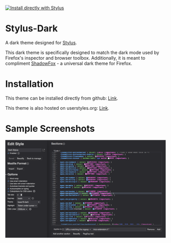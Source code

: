 [![Install directly with Stylus](https://img.shields.io/badge/Install%20directly%20with-Stylus-285959.svg)](https://raw.githubusercontent.com/overdodactyl/Stylus-Dark/master/stylus-dark.user.css)

# Stylus-Dark

A dark theme designed for [Stylus](https://github.com/openstyles/stylus).

This dark theme is specifically designed to match the dark mode used by Firefox's inspector and browser toolbox.  Additionally, it is meant to compliment [ShadowFox](https://github.com/overdodactyl/ShadowFox) - a universal dark theme for Firefox.  

# Installation

This theme can be installed directly from github: [Link](https://raw.githubusercontent.com/overdodactyl/Stylus-Dark/master/stylus-dark.user.css).

This theme is also hosted on userstyles.org: [Link](https://userstyles.org/styles/153739/stylus-dark-shadowfox).

# Sample Screenshots

![1](screenshots/Stylus_1.png)
